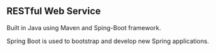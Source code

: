 ## RESTful Web Service

Built in Java using Maven and Sping-Boot framework.

Spring Boot is used to bootstrap and develop new Spring applications.

